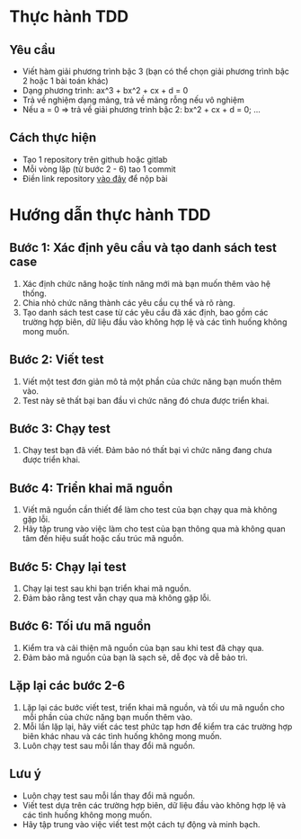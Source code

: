 # Thực hành TDD
## Yêu cầu
- Viết hàm giải phương trình bậc 3 (bạn có thể chọn giải phương trình bậc 2 hoặc 1 bài toán khác)
- Dạng phương trình: ax^3 + bx^2 + cx + d = 0
- Trả về nghiệm dạng mảng, trả về mảng rỗng nếu vô nghiệm
- Nếu a = 0 => trả về giải phương trình bậc 2: bx^2 + cx + d = 0; ...
## Cách thực hiện
- Tạo 1 repository trên github hoặc gitlab
- Mỗi vòng lặp (từ bước 2 - 6) tao 1 commit
- Điền link repository [vào đây](https://docs.google.com/spreadsheets/d/1VWgBO0Bsrb3QYxQGcmwyrjeiLwSBqgSG7lKdMTrs27M/edit?usp=sharing) để nộp bài

# Hướng dẫn thực hành TDD
## Bước 1: Xác định yêu cầu và tạo danh sách test case
1. Xác định chức năng hoặc tính năng mới mà bạn muốn thêm vào hệ thống.
2. Chia nhỏ chức năng thành các yêu cầu cụ thể và rõ ràng.
3. Tạo danh sách test case từ các yêu cầu đã xác định, bao gồm các trường hợp biên, dữ liệu đầu vào không hợp lệ và các tình huống không mong muốn.

## Bước 2: Viết test
1. Viết một test đơn giản mô tả một phần của chức năng bạn muốn thêm vào.
2. Test này sẽ thất bại ban đầu vì chức năng đó chưa được triển khai.

## Bước 3: Chạy test
1. Chạy test bạn đã viết. Đảm bảo nó thất bại vì chức năng đang chưa được triển khai.

## Bước 4: Triển khai mã nguồn
1. Viết mã nguồn cần thiết để làm cho test của bạn chạy qua mà không gặp lỗi.
2. Hãy tập trung vào việc làm cho test của bạn thông qua mà không quan tâm đến hiệu suất hoặc cấu trúc mã nguồn.

## Bước 5: Chạy lại test
1. Chạy lại test sau khi bạn triển khai mã nguồn.
2. Đảm bảo rằng test vẫn chạy qua mà không gặp lỗi.

## Bước 6: Tối ưu mã nguồn
1. Kiểm tra và cải thiện mã nguồn của bạn sau khi test đã chạy qua.
2. Đảm bảo mã nguồn của bạn là sạch sẽ, dễ đọc và dễ bảo trì.

## Lặp lại các bước 2-6
1. Lặp lại các bước viết test, triển khai mã nguồn, và tối ưu mã nguồn cho mỗi phần của chức năng bạn muốn thêm vào.
2. Mỗi lần lặp lại, hãy viết các test phức tạp hơn để kiểm tra các trường hợp biên khác nhau và các tình huống không mong muốn.
3. Luôn chạy test sau mỗi lần thay đổi mã nguồn.

## Lưu ý
- Luôn chạy test sau mỗi lần thay đổi mã nguồn.
- Viết test dựa trên các trường hợp biên, dữ liệu đầu vào không hợp lệ và các tình huống không mong muốn.
- Hãy tập trung vào việc viết test một cách tự động và minh bạch.
